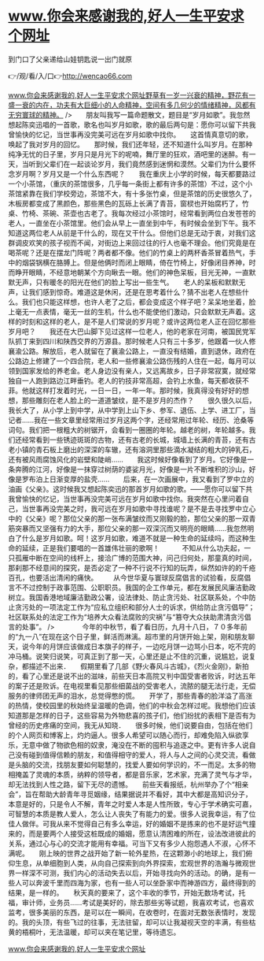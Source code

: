 # www.你会来感谢我的,好人一生平安求个网址
到门口了父亲递给山娃钥匙说一出门就原

👉/观/看/入/口👉http://wencao66.com

www.你会来感谢我的,好人一生平安求个网址野草有一岁一兴衰的精神，野花有一盛一衰的内在，功夫有大巨细小的人命精神，空间有多几何少的情绪精神，风都有无穷寰球的精神。
/>　　朋友叫我写一篇命题散文，题目是“岁月如歌”。我忽然想起陈奕迅唱的一首歌，歌名也叫岁月如歌，歌的最后两句是：愿你可以留下共我曾愉快的忆记，当世事再没完美可远在岁月如歌中找你。　　这首情真意切的歌，唤起了我对岁月的回忆。　　那时候，我们还年轻，还不知道什么叫岁月。在那种纯净无忧的日子里，岁月只是月光下的呢喃，舞厅里的狂欢，酒吧里的迷醉。有一天，当听到父辈们在一起谈论岁月，我们竟然感到迷惘和漠然。父辈们为什么要怀念岁月啊？岁月又是一个什么东西呢？　　我在重庆上小学的时候，每天都要路过一个小茶馆，（重庆的茶馆很多，几乎每一条街上都有许多的茶馆）不过，这个小茶馆紧靠在我们学校旁边，茶馆不大，有十多张竹桌，但是茶馆的历史很悠久了，木板房都变成了黑颜色，那些黑色的瓦砾上长满了青苔，窗棂也开始腐朽了，竹桌、竹椅、茶碗、茶壶也古老了。我每次经过小茶馆时，经常看到两位白发苍苍的老人，一直坐在小茶馆里。他们会从早上一直坐到中午，有时候会坐到下午。我不知道这两位老人从前是干什么的，现在又干什么。但他们总是无动于衷，对我们这群调皮欢笑的孩子视而不闻，对街边上来回过往的行人也毫不理会。他们究竟是在喝茶呢？还是在摆龙门阵呢？两者都不像。他们的竹桌上的两杯香茶冒着热气，手中的烟袋锅横在胳膊上。但是他俩时而闭上眼睛，倚在竹椅上，好像闭目养神，时而睁开眼睛，不经意地朝某个方向瞅去一眼。他们的神色呆板，目光无神，一直默默无声，只有暖冬的阳光在他们的脸上写出一些生气。　　老人的呆板和默默无声，让我们感到惊奇。难道这是休闲，还是在思考着什么？猜不出老人在想些什么。我们也只能这样想，也许人老了之后，都会变成这个样子吧？呆呆地坐着，脸上毫无一点表情，毫无一丝的生机，什么也不能使他们激动，只会默默无声着。这样的时刻和这样的老人，是不是人们常说的岁月呢？或许这两位老人正在回忆那些岁月吧？　　我还在大巴山脚下见过这样一位老人，他的老家在河南，被国民党军队抓丁来到四川和陕西交界的万源县。那时候老人只有三十多岁，他跟着一伙人修襄渝公路。解放后，老人就留在了襄渝公路上，一直没有结婚，直到退休，政府在公路边上修建了一个四合院，老人和一些修襄渝公路伤残的人住在一起，每月可以领到国家发给的养老金。老人身边没有亲人，又远离故乡，日子非常寂寞，就经常独自一人跑到路边江畔垂钓。老人的钓技非常高超，会钓上水鱼，每天都收获不菲。他就这样打发着时光，一日一日，一年一年。那时候，我真得没有好好的想想，那些雕刻在老人脸上的一道道皱纹，是不是岁月的杰作？　　很久很久以后，我长大了，从小学上到中学，从中学到上山下乡、参军、退伍、上学、进工厂，当记者……我在一些文章里经常用过岁月这两个字，还经常用过年轮、经历、沧桑等词句。我们把一根粗大的树锯开，会看到一圈圈的年轮。越老的树，年轮越多。我们还经常看到一些锈迹斑斑的古物，还有古老的长城，城墙上长满的青苔，还有古老小镇的青石板上磨出的深深的车辙，还有溶洞里那些滴水凝结的粗大的钟乳石，还有被风雨腐蚀风化的岩壁和陡峭……　　我这时候好像看到了岁月。它好像是一条奔腾的江河，好像是一抹穿过树荫的婆娑月光，好像是一片不断堆积的沙山，好像是罗布泊上日渐变厚的盐壳……　　后来，在一次画展中，我又看到了罗中立的油画《父亲》。这时候我又想起陈奕迅的那首岁月如歌的歌。——愿你可以留下共我曾愉快的忆记，当世事再没完美可远在岁月如歌中找你。我突然在心里问着自己，当世事再没完美之时，我可远在岁月如歌中寻找谁呢？是不是去寻找罗中立心中的《父亲》呢？那位父亲的那一张布满皱纹而又刚毅的脸，那位父亲的那一双青筋突暴而又坚强有力的大手，那位父亲的那一双深沉而又明亮的眼睛……我忽然明白了什么是岁月如歌。呵！这岁月如歌，难道不就是一种生命的延续吗，而这种生命的延续，正是我们要唱的一首雄伟壮丽的歌啊！　　　
不知从什么功夫起，一只孤雁中断在空间的线杆上，接洽广博的范围大神，问己归何处，那童真的时间，那刹那不经意间的探究，是否必定了一种不行说不行知的玩弄，纵然如许的的千疮百孔，也要活出清闲的痛快。
　　从今世华夏与寰球反腐倡言的试验看，反腐倡言不不过控制于政事范围、公职职员。我国的企工作单元，都在发展民风廉洁勤政树立。我国香港地域廉洁勤政公署，设法律处、防止贪污处、社区联系处，个中防止贪污处的一项法定工作为“应私立组织和部分人士的诉求，供给防止贪污倡导”；社区联系处的法定工作为“培养大众看法腐败的灾祸”与“篡夺大众扶助肃清贪污倡言的处事”。
/>　　　　今年的中秋节，看了看日历，九月十八日，７０多年前的“九一八”在现在这个日子里，鲜活而淋漓。超市里的月饼开始上架，刚和朋友聊天，说今年的月饼应该做成日本旗子的样子，一边吃月饼一边骂小日本，吃不完的冲马桶。说笑归说笑，可真正到了那一天，心里还是止不住的沉重，说尴尬，说复杂，都描述不出来．　　假期里看了几部《野火春风斗古城》，《烈火金刚》，新拍的，看了心里还是说不出的滋味，前些天日本高院又判中国受害者败诉，时达五年的案子还是败诉。在电视里看见那些细菌战的受害老人，流脓的腿无法行走，无偿服务的律师团无声的泪水，总觉得憋的慌。　　开学了，那些青春的脸洋溢了高涨的热情，使校园里的秋始终呈温暖的色调，他们的中秋会怎样过呢。我想他们应该知道那是怎样的日子，这些容易为外物悲喜的孩子们，他们纷扰的表相下是否有为曾经的历史疼痛的空间，我无从知晓．　　很多时候，他们说要自由，包括在他们的个人网页和博客上，灼灼逼人。很多人希望可以随心而行，却难免陷入纵欲享乐，无意中做了物欲色相的奴隶，淹没在不断的囤积与追逐之中。更有许多人说自己没有碰到值得信赖的朋友，和值得相守的爱人，将人与人之间的心灵交流，看做是头脑的交流，找朋友要如何聪慧的，找爱人要如何学识的，不一而足。太多的物相掩盖了灵魂的本质，纳粹的领导者，都是音乐家，艺术家，充满了灵气与才华，却无法找到人性之路，留下无尽的遗憾。　　前些天看报纸，杭州举办了个“相亲会”，旨在帮助大龄青年寻觅姻缘，结果据说并不看好，其中大都是高知识分子，本意是好的，只是令人不解，青年之时爱人本是人性所致，专心于学术确实可嘉，可智慧的本质是教人爱人，怎么让人丧失了有能力的爱。很多人说我幸运，有了位佳人做伴。可我从来不觉得自己有多么幸运，好的婚姻不是拣来的也不是好运气撞来的，而是要两个人接受这桩既成的婚姻，愿意认清困难的所在，设法改进彼此的关系，通过心与心的交流才能用有幸福。可当下又有多少人抱怨遇人不淑，心怀不满呢。　　刚上映的世界之战开始了新一轮外星热，在这颗渺小的地球上，我们俯仰生息，从单细胞到人类，从向自己探索到向外界探索，宏观世界的浩瀚与微观世界一样深不可测，我们内心的活动失去以后，开始寻找向外的活动。的确，是有一些人可以奔波千里而四海为家，也有一些人可以坐卧家中而神游四方，最终得到的结果，是一样的。　　秋天真的要来了，这个丰收的季节，开始无数场考试，托福，审计师，业务员……考试是美好的，除去那些劣等试题，我喜欢考试，也喜欢监考，很多美丽的东西，是可以在一瞬间，在收卷时，在面对无数张表情时，发现的。我的头顶，有些飞过的往事，无法驻留，却可以让我凝视天空的丰满，有些枯黄的梧桐叶，无法温暖，却可以夹在笔记里，等待遗忘。　

www.你会来感谢我的,好人一生平安求个网址

